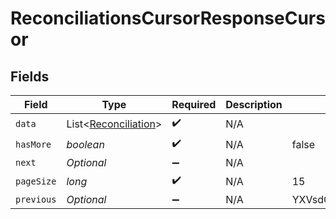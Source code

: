 # ReconciliationsCursorResponseCursor


## Fields

| Field                                                         | Type                                                          | Required                                                      | Description                                                   | Example                                                       |
| ------------------------------------------------------------- | ------------------------------------------------------------- | ------------------------------------------------------------- | ------------------------------------------------------------- | ------------------------------------------------------------- |
| `data`                                                        | List<[Reconciliation](../../models/shared/Reconciliation.md)> | :heavy_check_mark:                                            | N/A                                                           |                                                               |
| `hasMore`                                                     | *boolean*                                                     | :heavy_check_mark:                                            | N/A                                                           | false                                                         |
| `next`                                                        | *Optional<String>*                                            | :heavy_minus_sign:                                            | N/A                                                           |                                                               |
| `pageSize`                                                    | *long*                                                        | :heavy_check_mark:                                            | N/A                                                           | 15                                                            |
| `previous`                                                    | *Optional<String>*                                            | :heavy_minus_sign:                                            | N/A                                                           | YXVsdCBhbmQgYSBtYXhpbXVtIG1heF9yZXN1bHRzLol=                  |